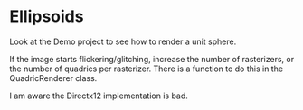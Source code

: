 # Ellipsoids

Look at the Demo project to see how to render a unit sphere.

If the image starts flickering/glitching, increase the number of rasterizers, or the number of quadrics per rasterizer.
There is a function to do this in the QuadricRenderer class.

I am aware the Directx12 implementation is bad.
